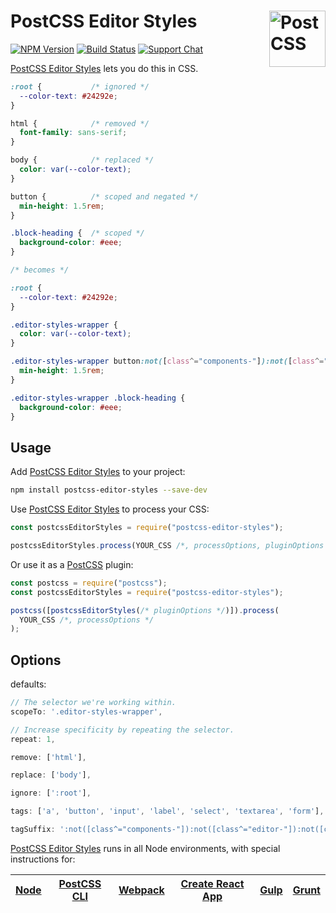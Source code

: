 # PostCSS Editor Styles [<img src="https://postcss.github.io/postcss/logo.svg" alt="PostCSS" width="90" height="90" align="right">][postcss]

[![NPM Version][npm-img]][npm-url]
[![Build Status][cli-img]][cli-url]
[![Support Chat][git-img]][git-url]

[PostCSS Editor Styles] lets you do this in CSS.

```css
:root {           /* ignored */
  --color-text: #24292e;
}

html {            /* removed */
  font-family: sans-serif;
}

body {            /* replaced */
  color: var(--color-text);
}

button {          /* scoped and negated */
  min-height: 1.5rem;
}

.block-heading {  /* scoped */
  background-color: #eee;
}

/* becomes */

:root {
  --color-text: #24292e;
}

.editor-styles-wrapper {
  color: var(--color-text);
}

.editor-styles-wrapper button:not([class^="components-"]):not([class^="editor-"]):not([class^="block-"]):not([aria-owns]) {
  min-height: 1.5rem;
}

.editor-styles-wrapper .block-heading {
  background-color: #eee;
}
```

## Usage

Add [PostCSS Editor Styles] to your project:

```bash
npm install postcss-editor-styles --save-dev
```

Use [PostCSS Editor Styles] to process your CSS:

```js
const postcssEditorStyles = require("postcss-editor-styles");

postcssEditorStyles.process(YOUR_CSS /*, processOptions, pluginOptions */);
```

Or use it as a [PostCSS] plugin:

```js
const postcss = require("postcss");
const postcssEditorStyles = require("postcss-editor-styles");

postcss([postcssEditorStyles(/* pluginOptions */)]).process(
  YOUR_CSS /*, processOptions */
);
```

## Options
defaults:
```js
// The selector we're working within.
scopeTo: '.editor-styles-wrapper',

// Increase specificity by repeating the selector.
repeat: 1,

remove: ['html'],

replace: ['body'],

ignore: [':root'],

tags: ['a', 'button', 'input', 'label', 'select', 'textarea', 'form'],

tagSuffix: ':not([class^="components-"]):not([class^="editor-"]):not([class^="block-"]):not([aria-owns])'
```


[PostCSS Editor Styles] runs in all Node environments, with special instructions for:

| [Node](INSTALL.md#node) | [PostCSS CLI](INSTALL.md#postcss-cli) | [Webpack](INSTALL.md#webpack) | [Create React App](INSTALL.md#create-react-app) | [Gulp](INSTALL.md#gulp) | [Grunt](INSTALL.md#grunt) |
| ----------------------- | ------------------------------------- | ----------------------------- | ----------------------------------------------- | ----------------------- | ------------------------- |


[cli-img]: https://img.shields.io/travis/m-e-h/postcss-editor-styles.svg
[cli-url]: https://travis-ci.org/m-e-h/postcss-editor-styles
[git-img]: https://img.shields.io/badge/support-chat-blue.svg
[git-url]: https://gitter.im/postcss/postcss
[npm-img]: https://img.shields.io/npm/v/postcss-editor-styles.svg
[npm-url]: https://www.npmjs.com/package/postcss-editor-styles
[postcss]: https://github.com/postcss/postcss
[PostCSS Editor Styles]: https://github.com/m-e-h/postcss-editor-styles
